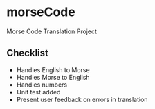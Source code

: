 # morseCode
Morse Code Translation Project


## Checklist
- Handles English to Morse
- Handles Morse to English
- Handles numbers
- Unit test added
- Present user feedback on errors in translation
